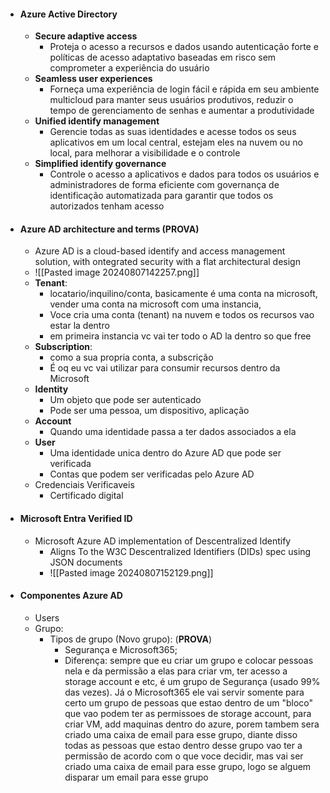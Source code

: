 - #### **Azure Active Directory**
	- **Secure adaptive access**
		- Proteja o acesso a recursos e dados usando autenticação forte e políticas de acesso adaptativo baseadas em risco sem comprometer a experiência do usuário
	- **Seamless user experiences**
		- Forneça uma experiência de login fácil e rápida em seu ambiente multicloud para manter seus usuários produtivos, reduzir o tempo de gerenciamento de senhas e aumentar a produtividade
	- **Unified identify management**
		- Gerencie todas as suas identidades e acesse todos os seus aplicativos em um local central, estejam eles na nuvem ou no local, para melhorar a visibilidade e o controle 
	- **Simplified identify governance**
		- Controle o acesso a aplicativos e dados para todos os usuários e administradores de forma eficiente com governança de identificação automatizada para garantir que todos os autorizados tenham acesso
- #### **Azure AD architecture and terms**  (PROVA)
	- Azure AD is a cloud-based identify and access management solution, with ontegrated security with a flat architectural design
	- ![[Pasted image 20240807142257.png]]
	- **Tenant**: 
		- locatario/inquilino/conta, basicamente é uma conta na microsoft, vender uma conta na microsoft com uma instancia,
		- Voce cria uma conta (tenant) na nuvem e todos os recursos vao estar la dentro 
		- em primeira instancia vc vai ter todo o AD la dentro so que free
	- **Subscription**:
		- como a sua propria conta, a subscrição
		- É oq eu vc vai utilizar para consumir recursos dentro da Microsoft
	- **Identity**
		- Um objeto que pode ser autenticado
		- Pode ser uma pessoa, um dispositivo, aplicação
	- **Account**
		- Quando uma identidade passa a ter dados associados a ela
	- **User**
		- Uma identidade unica dentro do Azure AD que pode ser verificada
		- Contas que podem ser verificadas pelo Azure AD
	- Credenciais Verificaveis
		- Certificado digital
- #### **Microsoft Entra Verified ID**
	- Microsoft Azure AD implementation of Descentralized Identify
		- Aligns To the W3C Descentralized Identifiers (DIDs) spec using JSON documents
		- ![[Pasted image 20240807152129.png]]
- #### Componentes Azure AD
	- Users
	- Grupo:
		- Tipos de grupo (Novo grupo): (**PROVA**)
			- Segurança e Microsoft365;
			- Diferença: sempre que eu criar um grupo  e colocar pessoas nela e da permissão a elas para criar vm, ter acesso a storage account e etc, é um grupo de Segurança (usado 99% das vezes). Já o Microsoft365 ele vai servir somente para certo um grupo de pessoas que estao dentro de um "bloco" que vao podem ter  as permissoes de storage account, para criar VM, add maquinas dentro do azure, porem tambem sera criado uma caixa de email para esse grupo, diante disso todas as pessoas que estao dentro desse grupo vao ter a permissão de acordo com o que voce decidir, mas vai ser criado uma caixa de email para esse grupo, logo se alguem disparar um email para esse grupo